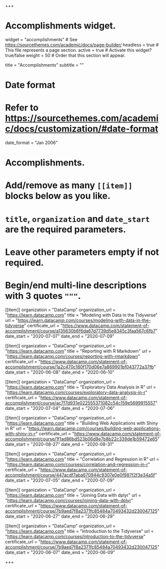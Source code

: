 +++
# Accomplishments widget.
widget = "accomplishments"  # See https://sourcethemes.com/academic/docs/page-builder/
headless = true  # This file represents a page section.
active = true  # Activate this widget? true/false
weight = 50  # Order that this section will appear.

title = "Accomplish&shy;ments"
subtitle = ""

  
# Date format
#   Refer to https://sourcethemes.com/academic/docs/customization/#date-format
date_format = "Jan 2006"

# Accomplishments.
#   Add/remove as many `[[item]]` blocks below as you like.
#   `title`, `organization` and `date_start` are the required parameters.
#   Leave other parameters empty if not required.
#   Begin/end multi-line descriptions with 3 quotes `"""`.

[[item]]
  organization = "DataCamp"
  organization_url = "https://learn.datacamp.com"
  title = "Modeling with Data in the Tidyverse"
  url = "https://learn.datacamp.com/courses/modeling-with-data-in-the-tidyverse"
  certificate_url = "https://www.datacamp.com/statement-of-accomplishment/course/a135630b6f6da67d7739d5e8345c3faa567c6fb7"
  date_start = "2020-07-07"
  date_end = "2020-07-09"

[[item]]
  organization = "DataCamp"
  organization_url = "https://learn.datacamp.com"
  title = "Reporting with R Markdown"
  url = "https://learn.datacamp.com/courses/reporting-with-rmarkdown"
  certificate_url = "https://www.datacamp.com/statement-of-accomplishment/course/1a2c470c180f170d06e7a869901bf043772a37fb"
  date_start = "2020-06-08"
  date_end = "2020-06-10"
  
[[item]]
  organization = "DataCamp"
  organization_url = "https://learn.datacamp.com"
  title = "Exploratory Data Analysis in R"
  url = "https://learn.datacamp.com/courses/exploratory-data-analysis-in-r"
  certificate_url = "https://www.datacamp.com/statement-of-accomplishment/course/ac7f7d931e022555371082c54c159e5699915557"
  date_start = "2020-07-04"
  date_end = "2020-07-06"

[[item]]
  organization = "DataCamp"
  organization_url = "https://learn.datacamp.com"
  title = "Building Web Applications with Shiny in R"
  url = "https://learn.datacamp.com/courses/building-web-applications-with-shiny-in-r"
  certificate_url = "https://www.datacamp.com/statement-of-accomplishment/course/1f1ad86bd523b06d9e7b8b22c339de1b59472e65"
  date_start = "2020-08-27"
  date_end = "2020-08-31"

[[item]]
  organization = "DataCamp"
  organization_url = "https://learn.datacamp.com"
  title = "Correlation and Regression in R"
  url = "https://learn.datacamp.com/courses/correlation-and-regression-in-r"
   certificate_url = "https://www.datacamp.com/statement-of-accomplishment/course/447acdf7aba670944c9307e0e0f987f2f3e34a5f"
  date_start = "2020-07-05"
  date_end = "2020-07-09"

[[item]]
  organization = "DataCamp"
  organization_url = "https://learn.datacamp.com"
  title = "Joining Data with dplyr"
  url = "https://learn.datacamp.com/courses/joining-data-with-dplyr"
   certificate_url = "https://www.datacamp.com/statement-of-accomplishment/course/7b9aed7f8a2371fc85484a70493432d230047125"
  date_start = "2020-06-27"
  date_end = "2020-06-29"

[[item]]
  organization = "DataCamp"
  organization_url = "https://learn.datacamp.com"
  title =  "Introduction to the Tidyverse"
  url = "https://learn.datacamp.com/courses/introduction-to-the-tidyverse"
   certificate_url = "https://www.datacamp.com/statement-of-accomplishment/course/7b9aed7f8a2371fc85484a70493432d230047125"
  date_start = "2020-06-07"
  date_end = "2020-06-09"


+++
